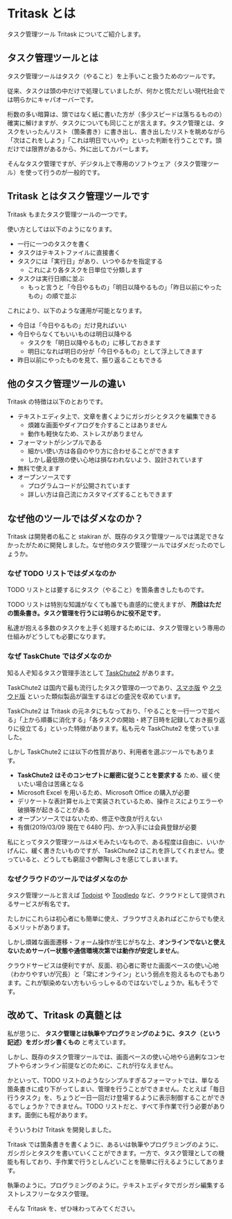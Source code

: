# Tritask とは
タスク管理ツール Tritask についてご紹介します。

## タスク管理ツールとは
タスク管理ツールはタスク（やること）を上手いこと扱うためのツールです。

従来、タスクは頭の中だけで処理していましたが、何かと慌ただしい現代社会では明らかにキャパオーバーです。

桁数の多い暗算は、頭ではなく紙に書いた方が（多少スピードは落ちるものの）確実に解けますが、タスクについても同じことが言えます。タスク管理とは、タスクをいったんリスト（箇条書き）に書き出し、書き出したリストを眺めながら「次はこれをしよう」「これは明日でいいや」といった判断を行うことです。頭だけでは限界があるから、外に出してカバーします。

そんなタスク管理ですが、デジタル上で専用のソフトウェア（タスク管理ツール）を使って行うのが一般的です。

## Tritask とはタスク管理ツールです
Tritask もまたタスク管理ツールの一つです。

使い方としては以下のようになります。

- 一行に一つのタスクを書く
- タスクはテキストファイルに直接書く
- タスクには「実行日」があり、いつやるかを指定する
  - これにより各タスクを日単位で分類します
- タスクは実行日順に並ぶ
  - もっと言うと「今日やるもの」「明日以降やるもの」「昨日以前にやったもの」の順で並ぶ

これにより、以下のような運用が可能となります。

- 今日は「今日やるもの」だけ見ればいい
- 今日やらなくてもいいものは明日以降やる
  - タスクを「明日以降やるもの」に移しておきます
  - 明日になれば明日の分が「今日やるもの」として浮上してきます
- 昨日以前にやったものを見て、振り返ることもできる

## 他のタスク管理ツールの違い
Tritask の特徴は以下のとおりです。

- テキストエディタ上で、文章を書くようにガシガシとタスクを編集できる
  - 煩雑な画面やダイアログを介することはありません
  - 動作も軽快なため、ストレスがありません
- フォーマットがシンプルである
  - 細かい使い方は各自のやり方に合わせることができます
  - しかし最低限の使い心地は損なわれないよう、設計されています
- 無料で使えます
- オープンソースです
  - プログラムコードが公開されています
  - 詳しい方は自己流にカスタマイズすることもできます

## なぜ他のツールではダメなのか？
Tritask は開発者の私こと stakiran が、既存のタスク管理ツールでは満足できなかったがために開発しました。なぜ他のタスク管理ツールではダメだったのでしょうか。

### なぜ TODO リストではダメなのか
TODO リストとは要するにタスク（やること）を箇条書きしたものです。

TODO リストは特別な知識がなくても誰でも直感的に使えますが、 **所詮はただの箇条書き。タスク管理を行うには明らかに役不足です**。

私達が抱える多数のタスクを上手く処理するためには、タスク管理という専用の仕組みがどうしても必要になります。

### なぜ TaskChute ではダメなのか
知る人ぞ知るタスク管理手法として [TaskChute2](https://cyblog.biz/pro/taskchute2/index2.php) があります。

TaskChute2 は国内で最も流行したタスク管理の一つであり、[スマホ版](https://taskuma.komadorist.com/) や [クラウド版](https://taskchute.cloud/users/top) といった類似製品が誕生するほどの盛況を収めています。

TaskChute2 は Tritask の元ネタにもなっており、「やることを一行一つで並べる」「上から順番に消化する」「各タスクの開始・終了日時を記録しておき振り返りに役立てる」といった特徴があります。私も元々 TaskChute2 を使っていました。

しかし TaskChute2 には以下の性質があり、利用者を選ぶツールでもあります。

- **TaskChute2 はそのコンセプトに厳密に従うことを要求する** ため、緩く使いたい場合は苦痛となる
- Microsoft Excel を用いるため、Microsoft Office の購入が必要
- デリケートな表計算セル上で実装されているため、操作ミスによりエラーや破損等が起きることがある
- オープンソースではないため、修正や改良が行えない
- 有償(2019/03/09 現在で 6480 円)、かつ入手には会員登録が必要

私にとってタスク管理ツールはメモみたいなもので、ある程度は自由に、いいかげんに、緩く書きたいものですが、TaskChute2 はこれを許してくれません。使っていると、どうしても窮屈さや鬱陶しさを感じてしまいます。

### なぜクラウドのツールではダメなのか
タスク管理ツールと言えば [Todoist](https://todoist.com/) や [Toodledo](https://todoist.com/) など、クラウドとして提供されるサービスが有名です。

たしかにこれらは初心者にも簡単に使え、ブラウザさえあればどこからでも使えるメリットがあります。

しかし煩雑な画面遷移・フォーム操作が生じがちな上、**オンラインでないと使えないためサーバー状態や通信環境次第では動作が安定しません**。

クラウドサービスは便利ですが、反面、初心者に寄せた画面ベースの使い心地（わかりやすいが冗長）と「常にオンライン」という弱点を抱えるものでもあります。これが馴染めない方もいらっしゃるのではないでしょうか。私もそうです。

## 改めて、Tritask の真髄とは
私が思うに、 **タスク管理とは執筆やプログラミングのように、タスク（という記述）をガシガシ書くもの** と考えています。

しかし、既存のタスク管理ツールでは、画面ベースの使い心地やら過剰なコンセプトやらオンライン前提などのために、これが行なえません。

かといって、TODO リストのようなシンプルすぎるフォーマットでは、単なる箇条書きに成り下がってしまい、管理を行うことができません。たとえば「毎日行うタスク」を、ちょうど一日一回だけ登場するように表示制御することができるでしょうか？できません。TODO リストだと、すべて手作業で行う必要があります。面倒にも程があります。

そういうわけ Tritask を開発しました。

Tritask では箇条書きを書くように、あるいは執筆やプログラミングのように、ガシガシとタスクを書いていくことができます。一方で、タスク管理としての機能も有しており、手作業で行うとしんどいことを簡単に行えるようにしてあります。

執筆のように。プログラミングのように。テキストエディタでガシガシ編集するストレスフリーなタスク管理。

そんな Tritask を、ぜひ味わってみてください。
